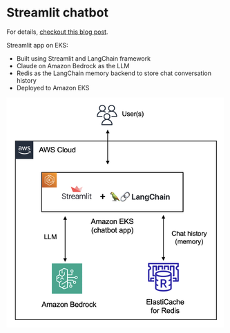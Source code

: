 # Streamlit chatbot

For details, [checkout this blog post](https://community.aws/content/2aq9ju6xvYtywGVbuPoWFTk5oK4/build-a-streamlit-app-using-langchain-amazon-bedrock-and-redis).

Streamlit app on EKS:

- Built using Streamlit and LangChain framework
- Claude on Amazon Bedrock as the LLM
- Redis as the LangChain memory backend to store chat conversation history
- Deployed to Amazon EKS

![](arch.png)
